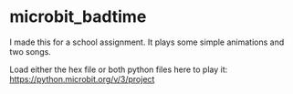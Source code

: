 # microbit_badtime
I made this for a school assignment. It plays some simple animations and two songs.

Load either the hex file or both python files here to play it: https://python.microbit.org/v/3/project
